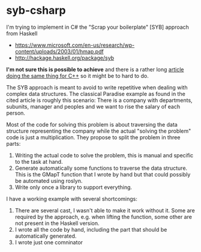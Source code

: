 # syb-csharp

I'm trying to implement in C# the "Scrap your boilerplate" [SYB] approach from Haskell 
- https://www.microsoft.com/en-us/research/wp-content/uploads/2003/01/hmap.pdf
- http://hackage.haskell.org/package/syb

**I'm not sure this is possible to achieve** and there is a rather long [article doing the same thing for C++](http://citeseerx.ist.psu.edu/viewdoc/download?doi=10.1.1.472.5297&rep=rep1&type=pdf) so it might be to hard to do.

The SYB approach is meant to avoid to write repetitive when dealing with complex data structures. The classical Paradise example as found in the cited article is roughly this scenario:
There is a company with departments, subunits, manager and peoples and we want to rise the salary of each person.

Most of the code for solving this problem is about traversing the data structure representing the company while the actual "solving the problem" code is just a multiplication. They propose to split the problem in three parts:
1. Writing the actual code to solve the problem, this is manual and specific to the task at hand.
2. Generate automatically some functions to traverse the data structure. This is the GMapT function that I wrote by hand but that could possibly be automated using roslyn.
3. Write only once a library to support everything.

I have a working example with several shortcomings:
1. There are several cast, I wasn't able to make it work without it. Some are required by the approach, e.g. when lifting the function, some other are not present in the Haskell version. 
2. I wrote all the code by hand, including the part that should be automatically generated.
3. I wrote just one comninator

